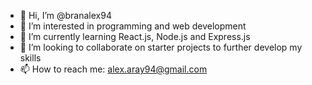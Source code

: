 - 👋 Hi, I’m @branalex94
- 👀 I’m interested in programming and web development
- 🌱 I’m currently learning React.js, Node.js and Express.js
- 💞️ I’m looking to collaborate on starter projects to further develop my skills
- 📫 How to reach me: alex.aray94@gmail.com

<!---
branalex94/branalex94 is a ✨ special ✨ repository because its `README.md` (this file) appears on your GitHub profile.
You can click the Preview link to take a look at your changes.
--->
